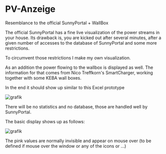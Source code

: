 # PV-Anzeige
Resemblance to the official SunnyPortal + WallBox

The official SunnyPortal has a fine live visualization of the power streams in your house.
Its drawback is, you are kicked out after several minutes, after a given number of accesses to the database of SunnyPortal and some more restrictions.

To circumvent those restrictions I make my own visualization.

As an addition the power flowing to the wallbox is displayed as well. The information for that comes from Nico Treffkorn's SmartCharger, working together with some KEBA wall boxes.

In the end it should show up similar to this Excel prototype

![grafik](https://user-images.githubusercontent.com/26298406/120485830-c3b6d180-c3b4-11eb-9080-f2ae95a3c6ef.png)


There will be no statistics and no database, those are handled well by SunnyPortal.

The basic display shows up as follows:

![grafik](https://user-images.githubusercontent.com/26298406/120667906-3b0c6400-c48e-11eb-9db1-e97a7d9adbd8.png)


The pink values are normally invisible and appear on mouse over (to be defined if mouse over the window or any of the icons or ...)
